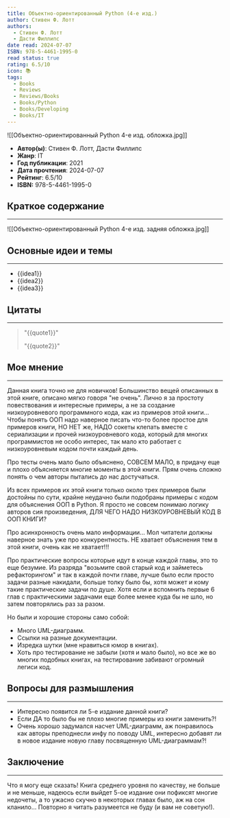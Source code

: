 ```yaml
---
title: Объектно-ориентированный Python (4-е изд.)
author: Стивен Ф. Лотт
authors:
  - Стивен Ф. Лотт
  - Дасти Филлипс
date read: 2024-07-07
ISBN: 978-5-4461-1995-0
read status: true
rating: 6.5/10
icon: 📚
tags:
  - Books
  - Reviews
  - Reviews/Books
  - Books/Python
  - Books/Developing
  - Books/IT
---
```

![[Объектно-ориентированный Python 4-е изд. обложка.jpg]]

- **Автор(ы)**: Стивен Ф. Лотт, Дасти Филлипс
- **Жанр**: IT
- **Год публикации**: 2021
- **Дата прочтения**: 2024-07-07
- **Рейтинг**: 6.5/10
- **ISBN:** 978-5-4461-1995-0



## Краткое содержание
---

![[Объектно-ориентированный Python 4-е изд. задняя обложка.jpg]]




## Основные идеи и темы
---

- {{idea1}}
- {{idea2}}
- {{idea3}}



## Цитаты
---

> "{{quote1}}"
> 
> "{{quote2}}"




## Мое мнение
---

Данная книга точно не для новичков! Большинство вещей описанных в этой книге, описано мягко говоря "не очень". Лично я за простоту повествования и интересные примеры, а не за создание низкоуровневого программного кода, как из примеров этой книги... Чтобы понять ООП надо наверное писать что-то более простое для примеров книги, НО НЕТ же, НАДО сокеты клепать вместе с сериализации и прочей низкоуровневого кода, который для многих программистов не особо интерес, так мало кто работает с низкоуровневым кодом почти каждый день.

Про тесты очень мало было объяснено, СОВСЕМ МАЛО, в придачу еще и плохо объясняется многие моменты в этой книги. Прям очень сложно понять о чем авторы пытались до нас достучаться.

Из всех примеров их этой книги только около трех примеров были достойны по сути, крайне неудачно были подобраны примеры с кодом для объяснения ООП в Python. Я просто не совсем понимаю логику авторов сия произведения, ДЛЯ ЧЕГО НАДО НИЗКОУРОВНЕВЫЙ КОД В ООП КНИГИ?

Про асинхронность очень мало информации... Мол читатели должны наверное знать уже про конкурентность. НЕ хватает объяснения тем в этой книги, очень как не хватает!!!

Про практические вопросы которые идут в конце каждой главы, это то еще безумие. Из разряда "возьмите свой старый код и займетесь рефакторингом" и так в каждой почти главе, лучше было если просто задачи разные накидали, больше толку было бы, хотя может и кому такие практические задачи по душе. Хотя если и вспомнить первые 6 глав с практическими задачами еще более менее куда бы не шло, но затем повторялись раз за разом.

Но были и хорошие стороны само собой:

- Много UML-диаграмм.
- Ссылки на разные документации.
- Изредка шутки (мне нравиться юмор в книгах).
- Хоть про тестирование не забыли (хотя и мало было), но все же во многих подобных книгах, на тестирование забивают огромный легиси код.




## Вопросы для размышления
---

- Интересно появится ли 5-е издание данной книги?
- Если ДА то было бы не плохо многие примеры из книги заменить?!
- Очень хорошо задумался насчет UML-диаграмм, аж понравилось как авторы преподнесли инфу по поводу UML, интересно добавят ли в новое издание новую главу посвященную UML-диаграммам?!



## Заключение
---

Что я могу еще сказать! Книга среднего уровня по качеству, не больше и не меньше, надеюсь если выйдет 5-ое издание они пофиксят многие недочеты, а то ужасно скучно в некоторых главах было, аж на сон кланило... Повторно я читать разумеется не буду (и вам не советую!).